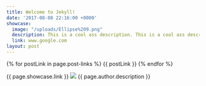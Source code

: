 ```yaml
---
title: Welcome to Jekyll!
date: '2017-08-08 22:16:00 +0000'
showcase:
  image: "/uploads/Ellipse%209.png"
  description: This is a cool ass description. This is a cool ass description.
  link: www.google.com
layout: post
---
```


{% for postLink in page.post-links %}
  {{ postLink }}
{% endfor %}

{{ page.showcase.link }}
<img src="{{ page.showcase.image }}" />
{{ page.author.description }}